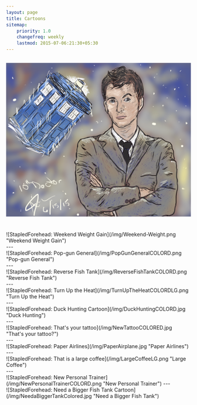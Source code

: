 ```yaml
---
layout: page
title: Cartoons
sitemap:
    priority: 1.0
    changefreq: weekly
    lastmod: 2015-07-06:21:30+05:30
---
```

![StapledForehead: The 10th Doctor](/img/dr_who_10_tardis.png "The 10th Doctor and his TARDIS")
<br>
---
<br>
![StapledForehead: Weekend Weight Gain](/img/Weekend-Weight.png "Weekend Weight Gain")
<br>
---
<br>
![StapledForehead: Pop-gun General](/img/PopGunGeneralCOLORD.png "Pop-gun General")
<br>
---
<br>
![StapledForehead: Reverse Fish Tank](/img/ReverseFishTankCOLORD.png "Reverse Fish Tank")
<br>
---
<br>
![StapledForehead: Turn Up the Heat](/img/TurnUpTheHeatCOLORDLG.png "Turn Up the Heat")
<br>
---
<br>
![StapledForehead: Duck Hunting Cartoon](/img/DuckHuntingCOLORD.jpg "Duck Hunting")
<br>
---
<br>
![StapledForehead: That's your tattoo](/img/NewTattooCOLORED.jpg "That's your tattoo?")
<br>
---
<br>
![StapledForehead: Paper Airlines](/img/PaperAirplane.jpg "Paper Airlines")
<br>
---
<br>
![StapledForehead: That is a large coffee](/img/LargeCoffeeLG.png "Large Coffee")
<br>
---
<br>
![StapledForehead: New Personal Trainer](/img/NewPersonalTrainerCOLORD.png "New Personal Trainer")
---
<br>
![StapledForehead: Need a Bigger Fish Tank Cartoon](/img/NeedaBiggerTankColored.jpg "Need a Bigger Fish Tank")
<br>